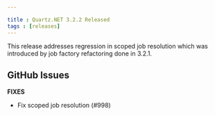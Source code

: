 ```yaml
---

title : Quartz.NET 3.2.2 Released
tags : [releases]
---
```


This release addresses regression in scoped job resolution which was introduced by job factory refactoring done in 3.2.1.

## GitHub Issues

__FIXES__

  * Fix scoped job resolution (#998)

<Download />
